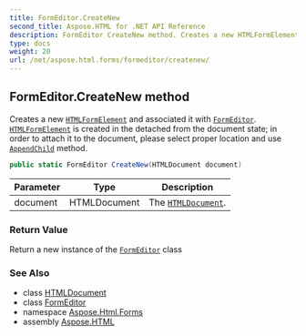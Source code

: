 ```yaml
---
title: FormEditor.CreateNew
second_title: Aspose.HTML for .NET API Reference
description: FormEditor CreateNew method. Creates a new HTMLFormElement and associated it with FormEditor. HTMLFormElement is created in the detached from the document state in order to attach it to the document please select proper location and use AppendChild method
type: docs
weight: 20
url: /net/aspose.html.forms/formeditor/createnew/
---
```

## FormEditor.CreateNew method

Creates a new [`HTMLFormElement`](../../../aspose.html/htmlformelement/) and associated it with [`FormEditor`](../). [`HTMLFormElement`](../../../aspose.html/htmlformelement/) is created in the detached from the document state; in order to attach it to the document, please select proper location and use [`AppendChild`](../../../aspose.html.dom/node/appendchild/) method.

```csharp
public static FormEditor CreateNew(HTMLDocument document)
```

| Parameter | Type | Description |
| --- | --- | --- |
| document | HTMLDocument | The [`HTMLDocument`](../../../aspose.html/htmldocument/). |

### Return Value

Return a new instance of the [`FormEditor`](../) class

### See Also

* class [HTMLDocument](../../../aspose.html/htmldocument/)
* class [FormEditor](../)
* namespace [Aspose.Html.Forms](../../../aspose.html.forms/)
* assembly [Aspose.HTML](../../../)
